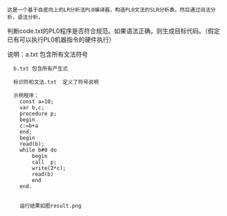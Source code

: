

    这是一个基于自底向上的LR分析法PL0编译器，构造PL0文法的SLR分析表，然后通过词法分析，语法分析，
判断code.txt的PL0程序是否符合规范。如果语法正确，则生成目标代码。（假定已有可以执行PL0机器指令的硬件执行）

说明：a.txt 包含所有文法符号

	  b.txt 包含所有产生式
	  
	  标识符和文法.txt  定义了符号说明
	  
	  示例程序：
		const a=10;
		var b,c;
		procedure p;
		begin
		c:=b+a
		end;
		begin
		read(b);
		while b#0 do
			begin
			call  p;
			write(2*c);
			read(b)
			end
		end.
		
		
		运行结果如图result.png
		
